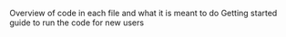 Overview of code in each file and what it is meant to do
Getting started guide to run the code for new users
